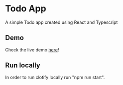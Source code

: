 # Todo App
A simple Todo app created using React and Typescript

## Demo
Check the live demo [here](https://todo.kacperkula.pl/)!

## Run locally  
In order to run clotify locally run "npm run start".
